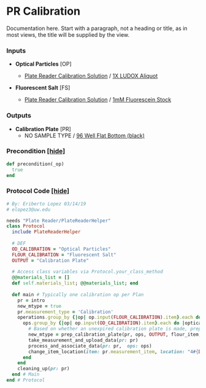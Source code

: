 # PR Calibration

Documentation here. Start with a paragraph, not a heading or title, as in most views, the title will be supplied by the view.
### Inputs


- **Optical Particles** [OP]  
  - <a href='#' onclick='easy_select("Sample Types", "Plate Reader Calibration Solution")'>Plate Reader Calibration Solution</a> / <a href='#' onclick='easy_select("Containers", "1X LUDOX Aliquot")'>1X LUDOX Aliquot</a>

- **Fluorescent Salt** [FS]  
  - <a href='#' onclick='easy_select("Sample Types", "Plate Reader Calibration Solution")'>Plate Reader Calibration Solution</a> / <a href='#' onclick='easy_select("Containers", "1mM Fluorescein Stock")'>1mM Fluorescein Stock</a>



### Outputs


- **Calibration Plate** [PR]  
  - NO SAMPLE TYPE / <a href='#' onclick='easy_select("Containers", "96 Well Flat Bottom (black)")'>96 Well Flat Bottom (black)</a>

### Precondition <a href='#' id='precondition'>[hide]</a>
```ruby
def precondition(_op)
  true
end
```

### Protocol Code <a href='#' id='protocol'>[hide]</a>
```ruby
# By: Eriberto Lopez 03/14/19
# elopez3@uw.edu

needs "Plate Reader/PlateReaderHelper"
class Protocol
  include PlateReaderHelper
  
  # DEF
  OD_CALIBRATION = "Optical Particles"
  FLOUR_CALIBRATION = "Fluorescent Salt"
  OUTPUT = "Calibration Plate"
  
  # Access class variables via Protocol.your_class_method
  @@materials_list = []
  def self.materials_list; @@materials_list; end
  
  def main # Typically one calibration op per Plan
    pr = intro
    new_mtype = true
    pr.measurement_type = 'Calibration'
    operations.group_by {|op| op.input(FLOUR_CALIBRATION).item}.each do |flour_item, ops|
      ops.group_by {|op| op.input(OD_CALIBRATION).item}.each do |optical_item, ops|
        # Based on whether an unexpired calibration plate is made, prepare a calibration plate for measurement
        new_mtype = prep_calibration_plate(pr, ops, OUTPUT, flour_item, optical_item)
        take_measurement_and_upload_data(pr: pr)
        process_and_associate_data(pr: pr,  ops: ops) 
        change_item_location(item: pr.measurement_item, location: "4#{DEGREES_C} Fridge")
      end
    end
    cleaning_up(pr: pr)
  end # Main
end # Protocol


```
